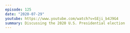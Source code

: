 ```yaml
---
episode: 125
date: "2020-07-29"
youtube: https://www.youtube.com/watch?v=SEji_b4J9G4
summary: Discussing the 2020 U.S. Presidential election
---
```

